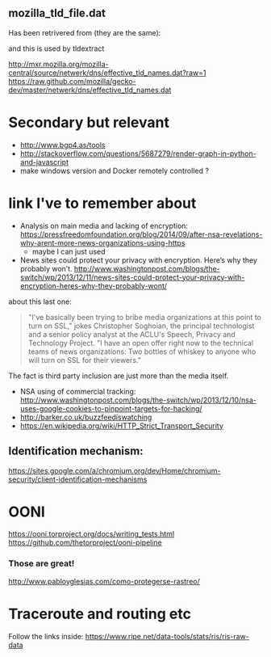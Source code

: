 
## mozilla_tld_file.dat

Has been retrivered from (they are the same):

and this is used by tldextract

http://mxr.mozilla.org/mozilla-central/source/netwerk/dns/effective_tld_names.dat?raw=1
https://raw.github.com/mozilla/gecko-dev/master/netwerk/dns/effective_tld_names.dat


# Secondary but relevant

  * http://www.bgp4.as/tools
  * http://stackoverflow.com/questions/5687279/render-graph-in-python-and-javascript
  * make windows version and Docker remotely controlled ?


# link I've to remember about

  * Analysis on main media and lacking of encryption: https://pressfreedomfoundation.org/blog/2014/09/after-nsa-revelations-why-arent-more-news-organizations-using-https
    * maybe I can just used
  * News sites could protect your privacy with encryption. Here’s why they probably won’t. http://www.washingtonpost.com/blogs/the-switch/wp/2013/12/11/news-sites-could-protect-your-privacy-with-encryption-heres-why-they-probably-wont/

about this last one:

> "I've basically been trying to bribe media organizations at this point to turn on SSL," jokes Christopher Soghoian, the principal technologist and a senior policy analyst at the ACLU's  Speech, Privacy and Technology Project.  "I have an open offer right now to the technical teams of news organizations: Two bottles of whiskey to anyone who will turn on SSL for their viewers."

The fact is third party inclusion are just more than the media itself.

  * NSA using of commercial tracking: http://www.washingtonpost.com/blogs/the-switch/wp/2013/12/10/nsa-uses-google-cookies-to-pinpoint-targets-for-hacking/
  * http://barker.co.uk/buzzfeediswatching
  * https://en.wikipedia.org/wiki/HTTP_Strict_Transport_Security

## Identification mechanism:

https://sites.google.com/a/chromium.org/dev/Home/chromium-security/client-identification-mechanisms

# OONI

https://ooni.torproject.org/docs/writing_tests.html
https://github.com/thetorproject/ooni-pipeline


### Those are great!

http://www.pabloyglesias.com/como-protegerse-rastreo/

# Traceroute and routing etc

Follow the links inside: https://www.ripe.net/data-tools/stats/ris/ris-raw-data

